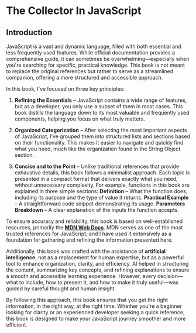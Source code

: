# The Collector In JavaScript

## Introduction

JavaScript is a vast and dynamic language, filled with both essential and less frequently used features. While official documentation provides a comprehensive guide, it can sometimes be overwhelming—especially when you're searching for specific, practical knowledge. This book is not meant to replace the original references but rather to serve as a streamlined companion, offering a more structured and accessible approach.

In this book, I’ve focused on three key principles:

1. **Refining the Essentials** – JavaScript contains a wide range of features, but as a developer, you only use a subset of them in most cases. This book distills the language down to its most valuable and frequently used components, helping you focus on what truly matters.

2. **Organized Categorization** – After selecting the most important aspects of JavaScript, I’ve grouped them into structured lists and sections based on their functionality. This makes it easier to navigate and quickly find what you need, much like the organization found in the String Object section.

3. **Concise and to the Point** – Unlike traditional references that provide exhaustive details, this book follows a minimalist approach. Each topic is presented in a compact format that delivers exactly what you need, without unnecessary complexity. For example, functions in this book are explained in three simple sections: **Definition** – What the function does, including its purpose and the type of value it returns. **Practical Example** – A straightforward code snippet demonstrating its usage. **Parameters Breakdown** – A clear explanation of the inputs the function accepts.

To ensure accuracy and reliability, this book is based on well-established resources, primarily the [**MDN Web Docs**](https://developer.mozilla.org/en-US/docs/Web/JavaScript). MDN serves as one of the most trusted references for JavaScript, and I have used it extensively as a foundation for gathering and refining the information presented here.

Additionally, this book was crafted with the assistance of **artificial intelligence**, not as a replacement for human expertise, but as a powerful tool to enhance organization, clarity, and efficiency. AI helped in structuring the content, summarizing key concepts, and refining explanations to ensure a smooth and accessible learning experience. However, every decision—what to include, how to present it, and how to make it truly useful—was guided by careful thought and human insight.

By following this approach, this book ensures that you get the right information, in the right way, at the right time. Whether you're a beginner looking for clarity or an experienced developer seeking a quick reference, this book is designed to make your JavaScript journey smoother and more efficient.
